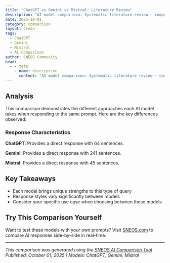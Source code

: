 ```yaml
---
title: "ChatGPT vs Gemini vs Mistral: Literature Review"
description: "AI model comparison: Systematic literature review - comprehensive search and synthesis strategies..."
date: 2025-10-01
category: comparison
layout: Clean
tags:
  - ChatGPT
  - Gemini
  - Mistral
  - AI Comparison
author: SNEOS Community
head:
  - - meta
    - name: description
      content: "AI model comparison: Systematic literature review - comprehensive search and synthesis strategies..."
---
```


<ChatComparison
  title="ChatGPT vs Gemini vs Mistral: Literature Review"
  prompt="Systematic literature review - comprehensive search and synthesis strategies"
  :responses='{
    "ChatGPT": "Certainly! Here\u2019s a detailed overview of **systematic literature review (SLR)** focusing on **comprehensive search** and **synthesis strategies**:\n\n---\n\n## Systematic Literature Review: Comprehensive Search and Synthesis Strategies\n\n### 1. Introduction to Systematic Literature Review (SLR)\n- An SLR is a rigorous method to identify, evaluate, and synthesize all relevant research on a particular topic or question.\n- It aims to minimize bias through transparent and reproducible procedures.\n- Key phases: formulation of research questions, comprehensive literature search, study selection, data extraction, quality assessment, data synthesis, and interpretation.\n\n---\n\n### 2. Comprehensive Search Strategies\n\nThe goal is to capture all relevant studies to answer the research question comprehensively.\n\n#### 2.1 Define Search Objectives and Scope\n- Clearly define research question using frameworks like PICO (Population, Intervention, Comparator, Outcome), SPIDER, or PICOS.\n- Define inclusion/exclusion criteria (e.g., study design, date range, language).\n\n#### 2.2 Identify Information Sources\n- **Databases:** PubMed, Scopus, Web of Science, IEEE Xplore, PsycINFO, Cochrane Library, etc. Use multiple databases to cover different disciplines.\n- **Grey Literature:** Dissertations, conference proceedings, government reports, theses, clinical trial registries.\n- **Manual searching:** Reference lists of included articles, key journals, and contacting experts.\n\n#### 2.3 Develop Search Strategy\n- Use controlled vocabulary terms (e.g., MeSH terms in PubMed).\n- Combine keywords using Boolean operators (AND, OR, NOT).\n- Use truncation and wildcards to capture word variants (e.g., educat* to capture education, educator).\n- Identify synonyms and related terms.\n- Pilot and refine search strings for sensitivity and specificity.\n\n#### 2.4 Conduct Searches\n- Document search dates, strings, and databases.\n- Export search results into reference management software (e.g., EndNote, Zotero) to manage duplicates.\n\n#### 2.5 Manage Search Results\n- Remove duplicates.\n- Screen titles and abstracts based on inclusion/exclusion criteria.\n- Retrieve full-text for potentially eligible studies.\n\n---\n\n### 3. Synthesis Strategies\n\nAfter data are extracted, synthesis combines and interprets findings.\n\n#### 3.1 Types of Synthesis\n- **Qualitative Synthesis:** Narrative synthesis to summarize and explain findings without statistical methods.\n- **Quantitative Synthesis (Meta-analysis):** Statistical techniques combine results from similar studies to estimate an overall effect.\n\n#### 3.2 Narrative Synthesis\n- Organize studies thematically, by outcome, population, or intervention.\n- Use tabulation to summarize key study characteristics and findings.\n- Explore patterns, relationships, inconsistencies.\n- Assess quality and risk of bias in interpretation.\n\n#### 3.3 Meta-analysis\n- Define effect measures (e.g., odds ratios, mean differences).\n- Assess heterogeneity (I\u00B2 statistic).\n- Choose appropriate model: fixed-effect or random-effects.\n- Perform subgroup or sensitivity analyses if needed.\n- Use forest plots to visualize results.\n\n#### 3.4 Software Tools\n- Qualitative synthesis: NVivo, ATLAS.ti.\n- Quantitative synthesis: RevMan, Comprehensive Meta-Analysis, R (metafor package).\n\n---\n\n### 4. Reporting and Transparency\n- Follow reporting guidelines: PRISMA (Preferred Reporting Items for Systematic Reviews and Meta-Analyses).\n- Provide transparent documentation of search strategy, selection process (flow chart), data extraction tables, and synthesis methods.\n\n---\n\n### 5. Summary Checklist for Comprehensive Search and Synthesis\n\n| Step                       | Key Actions                               |\n|----------------------------|-------------------------------------------|\n| Define Research Question   | Use PICO/SPIDER; specify criteria         |\n| Identify Sources           | Multiple databases; grey literature        |\n| Develop Search Strategy    | Keywords, Boolean logic, controlled terms |\n| Run Searches \u0026 Manage Data | Export, deduplicate, screen efficiently   |\n| Extract Data               | Standardize extraction forms               |\n| Assess Quality            | Use tools like Cochrane Risk of Bias       |\n| Synthesize Data           | Narrative or meta-analysis                  |\n| Report Transparently        | PRISMA checklist, reproducible methods     |\n\n---\n\nIf you want, I can also provide example search strings or templates for data extraction forms. Let me know!",
    "Gemini": "Okay, let\u0027s delve into the comprehensive search and synthesis strategies essential for conducting a robust systematic literature review. This will cover the key steps and considerations to ensure your review is rigorous, transparent, and valuable.\n\n**I. Planning and Preparation: Laying the Groundwork**\n\nBefore diving into the search, careful planning is critical. This phase sets the direction and scope of your review.\n\n*   **1. Define Your Research Question (PICOS or Similar Framework):** A well-defined question is the cornerstone of a systematic review. It dictates the eligibility criteria for studies and guides your search strategy. Using a framework like PICOS (Population, Intervention, Comparator, Outcome, Study design) helps structure your question.\n\n    *   **Population:** Who are the participants or subjects of interest? (e.g., Adults with type 2 diabetes)\n    *   **Intervention:** What is the treatment, exposure, or factor being investigated? (e.g., Metformin)\n    *   **Comparator:** What is the alternative being compared to the intervention? (e.g., Placebo, Diet, Exercise)\n    *   **Outcome:** What are the measurable effects of the intervention? (e.g., HbA1c levels, Cardiovascular events)\n    *   **Study Design:** What types of studies are you including? (e.g., Randomized controlled trials, Observational studies)\n\n    Other frameworks include: PECO, SPIDER, ECLIPSE, etc.  Choose the one that best suits your research question type (e.g. SPIDER is better for qualitative reviews).\n\n*   **2.  Develop Inclusion and Exclusion Criteria:** Based on your research question, define clear and specific criteria for including or excluding studies. This should be documented prospectively.\n\n    *   **Inclusion Criteria:**\n        *   Specify participant characteristics (age, gender, health status, etc.)\n        *   Define the interventions or exposures of interest.\n        *   Specify the outcomes that must be reported.\n        *   Include study designs that are acceptable (e.g., only RCTs, both RCTs and cohort studies).\n        *   Language restrictions (consider the bias this can introduce)\n        *   Publication date range (consider the trade off between timeliness and potentially missing important early research)\n\n    *   **Exclusion Criteria:**\n        *   Studies that don\u0027t meet the inclusion criteria.\n        *   Studies with significant methodological flaws (e.g., high risk of bias).\n        *   Studies with duplicate data (you\u0027ll identify these during the review process).\n        *   Studies with irrelevant outcomes.\n\n*   **3. Register Your Protocol (Optional but Highly Recommended):**  Registering your protocol on platforms like PROSPERO (for health-related reviews) or Open Science Framework (OSF) promotes transparency and reduces the risk of bias. It also helps avoid unintentional duplication of effort.\n\n*   **4. Assemble a Team (if applicable):**  Systematic reviews are often collaborative efforts.  Having a team with diverse expertise (e.g., subject matter experts, methodologists, librarians) can improve the quality of the review.\n\n**II. Comprehensive Search Strategy: Finding the Evidence**\n\nThe search is a critical step in identifying all relevant studies. The goal is to be as comprehensive as possible, minimizing the risk of missing important evidence.\n\n*   **1. Identify Relevant Databases:**  Select databases that are appropriate for your research question. Common databases include:\n\n    *   **Medical/Health Sciences:** MEDLINE (PubMed), Embase, Cochrane Library, Web of Science (Science Citation Index Expanded, Social Sciences Citation Index)\n    *   **Social Sciences:** PsycINFO, Scopus, Sociological Abstracts, ERIC\n    *   **Other Disciplines:** Google Scholar (use judiciously; see below), specific subject-matter databases.\n\n*   **2. Develop Search Terms:**  Brainstorm keywords, synonyms, and related terms relevant to your research question.  Consider:\n\n    *   **Population Terms:** (e.g., \u0022diabetes mellitus,\u0022 \u0022type 2 diabetes,\u0022 \u0022hyperglycemia\u0022)\n    *   **Intervention Terms:** (e.g., \u0022metformin,\u0022 \u0022biguanides,\u0022 \u0022glucose-lowering drugs\u0022)\n    *   **Comparator Terms:** (e.g., \u0022placebo,\u0022 \u0022diet,\u0022 \u0022exercise\u0022)\n    *   **Outcome Terms:** (e.g., \u0022HbA1c,\u0022 \u0022glycated hemoglobin,\u0022 \u0022cardiovascular events\u0022)\n    *   **Study Design Terms:** (e.g., \u0022randomized controlled trial,\u0022 \u0022clinical trial,\u0022 \u0022cohort study\u0022) (Use with caution; some databases have effective filters for study design)\n\n*   **3. Combine Search Terms Using Boolean Operators:**  Use \u0022AND,\u0022 \u0022OR,\u0022 and \u0022NOT\u0022 to combine your search terms effectively.\n\n    *   **AND:** Narrows the search (e.g., \u0022diabetes\u0022 AND \u0022metformin\u0022)\n    *   **OR:** Broadens the search (e.g., \u0022metformin\u0022 OR \u0022biguanides\u0022)\n    *   **NOT:** Excludes terms (use sparingly and with caution) (e.g., \u0022diabetes\u0022 NOT \u0022type 1 diabetes\u0022)\n\n*   **4. Utilize Database-Specific Features:**  Each database has unique features that can enhance your search.\n\n    *   **MeSH Terms (Medical Subject Headings in PubMed):**  Use controlled vocabulary to improve the precision and recall of your search.\n    *   **Thesaurus Terms:** Other databases have controlled vocabularies as well.\n    *   **Truncation and Wildcards:**  Use symbols like \u0022\\*\u0022 or \u0022?\u0022 to search for variations of a word (e.g., \u0022diabet\\*\u0022 will find \u0022diabetes,\u0022 \u0022diabetic,\u0022 etc.).\n    *   **Proximity Operators:**  Specify how close terms should be to each other (e.g., \u0022metformin NEAR/5 diabetes\u0022).\n\n*   **5.  Develop a Search Strategy for Each Database:** Adapt your search strategy to the specific syntax and features of each database.  Document the exact search strings used.\n\n*   **6.  Search Other Sources:** Don\u0027t rely solely on databases. Consider:\n\n    *   **Grey Literature:** Reports, conference proceedings, theses, dissertations, government documents.  Sources include: OpenGrey, ProQuest Dissertations \u0026 Theses Global, Google Scholar. Be aware of the challenges of finding and assessing grey literature.\n    *   **Handsearching:** Manually reviewing the reference lists of relevant articles.\n    *   **Citation Searching:** Using tools like Web of Science or Scopus to find articles that cite a known relevant paper (\u0022snowballing\u0022).\n    *   **Contacting Experts:**  Reach out to researchers in the field to inquire about unpublished or ongoing studies.\n    *   **Trial Registers:** (e.g., ClinicalTrials.gov) to identify ongoing or completed clinical trials.\n\n*   **7. Document Your Search Process:**  Maintain a detailed record of your search strategy, including:\n\n    *   Databases searched\n    *   Search dates\n    *   Search terms used (exact search strings)\n    *   Number of results retrieved from each source\n\n*   **8. Manage Search Results:** Use a reference management tool (e.g., EndNote, Zotero, Mendeley) to organize and manage your search results.\n\n**III. Screening and Selection: Filtering the Evidence**\n\nAfter the search, you\u0027ll have a large number of potentially relevant articles. The screening process involves filtering these articles to identify those that meet your inclusion criteria.\n\n*   **1. De-duplication:**  Remove duplicate records using your reference management software.  Carefully check for duplicates that the software may have missed.\n\n*   **2. Title and Abstract Screening:**  Review the titles and abstracts of all retrieved articles and exclude those that are clearly irrelevant based on your inclusion and exclusion criteria.  Use a screening form to ensure consistency. It\u0027s generally recommended that at least *two* independent reviewers screen each title and abstract.  Disagreements are resolved by discussion or a third reviewer.\n\n*   **3. Full-Text Screening:**  Obtain the full text of articles that appear potentially relevant after title and abstract screening.  Carefully assess each article against your inclusion and exclusion criteria.  Again, this process should be performed by at least *two* independent reviewers using a standardized screening form. Document the reasons for excluding articles at this stage.\n\n*   **4.  Create a PRISMA Flow Diagram:**  The Preferred Reporting Items for Systematic Reviews and Meta-Analyses (PRISMA) statement provides a framework for reporting the flow of information through a systematic review.  The PRISMA flow diagram visually summarizes the number of articles identified, screened, assessed for eligibility, and included in the review.\n\n**IV. Data Extraction: Capturing the Key Information**\n\nOnce you\u0027ve identified the studies to include, you need to extract the relevant data.\n\n*   **1. Develop a Data Extraction Form:**  Create a standardized form to collect data from each included study.  The form should capture:\n\n    *   **Study Characteristics:** Author, publication year, study design, sample size, setting, country\n    *   **Participant Characteristics:** Age, gender, health status, inclusion/exclusion criteria\n    *   **Intervention Characteristics:** Details of the intervention and control groups (dosage, frequency, duration)\n    *   **Outcome Measures:**  Data on the outcomes of interest (e.g., means, standard deviations, effect sizes)\n    *   **Risk of Bias Assessment:** Results of the risk of bias assessment (see next section)\n    *   **Funding sources and potential conflicts of interest.**\n\n*   **2. Pilot Test the Data Extraction Form:**  Test the form on a few articles to ensure that it captures all the necessary information and that it is clear and easy to use.\n\n*   **3. Data Extraction Process:**  At least *two* independent reviewers should extract data from each included study. Compare the extracted data and resolve any discrepancies through discussion or by consulting a third reviewer.\n\n*   **4.  Manage Extracted Data:** Organize the extracted data in a spreadsheet or database for analysis.\n\n**V. Risk of Bias Assessment: Evaluating Study Quality**\n\nAssessing the risk of bias in included studies is essential for determining the reliability of the evidence.\n\n*   **1. Select Appropriate Risk of Bias Assessment Tools:**  Choose tools that are appropriate for the study designs included in your review.  Some common tools include:\n\n    *   **Cochrane Risk of Bias Tool (RoB 2.0):**  For randomized controlled trials. Assesses bias in five domains: bias arising from the randomization process; bias due to deviations from intended interventions; bias due to missing outcome data; bias in measurement of the outcome; and bias in selection of the reported result.\n    *   **Risk Of Bias In Non-randomized Studies - of Interventions (ROBINS-I):** For non-randomized studies of interventions.\n    *   **Newcastle-Ottawa Scale (NOS):** For observational studies (cohort, case-control, cross-sectional).\n\n*   **2.  Conduct Risk of Bias Assessment:**  At least *two* independent reviewers should assess the risk of bias in each included study.  Disagreements should be resolved through discussion or by consulting a third reviewer.\n\n*   **3.  Document Risk of Bias Assessments:**  Clearly document the results of the risk of bias assessments for each study.\n\n*   **4.  Consider Risk of Bias in Interpretation:**  Take the risk of bias into account when interpreting the results of your review and drawing conclusions.  Studies with a high risk of bias should be interpreted with caution.\n\n**VI. Synthesis: Combining the Evidence**\n\nSynthesis involves combining the findings of the included studies to answer your research question.  There are two main types of synthesis:\n\n*   **1. Qualitative Synthesis (Narrative Synthesis):**  This involves summarizing and interpreting the findings of the included studies in a narrative format. This is used when studies are too heterogeneous to combine statistically.\n\n    *   **Organization:** Structure the synthesis around key themes or concepts.\n    *   **Description of studies:** Describe the characteristics of the studies included in the review.\n    *   **Assessment of Study Quality:** Discuss the risk of bias assessments and how they influence the strength of the evidence.\n    *   **Presentation of Results:** Present the findings of the studies, highlighting similarities and differences.\n    *   **Exploration of Heterogeneity:**  Discuss any inconsistencies or variations in the findings.\n    *   **Conclusion:**  Summarize the overall findings and draw conclusions about the research question.\n\n*   **2. Quantitative Synthesis (Meta-Analysis):**  This involves statistically combining the results of the included studies to calculate an overall effect size. Meta-analysis is only appropriate when studies are sufficiently similar in terms of population, intervention, comparator, and outcome (clinical homogeneity) and methodology (methodological homogeneity).\n\n    *   **Assess Heterogeneity:**  Before conducting a meta-analysis, assess the heterogeneity between the studies.  This can be done visually (e.g., forest plot) and statistically (e.g., Cochran\u0027s Q test, I-squared statistic).\n    *   **Choose a Meta-Analysis Model:**\n        *   **Fixed-Effect Model:**  Assumes that all studies are estimating the same true effect.  Use when heterogeneity is low.\n        *   **Random-Effects Model:**  Assumes that the true effect varies between studies.  Use when heterogeneity is substantial.\n    *   **Calculate Effect Sizes:**  Calculate appropriate effect sizes for each study (e.g., mean difference, standardized mean difference, odds ratio, relative risk).\n    *   **Combine Effect Sizes:**  Combine the effect sizes using a meta-analysis software package (e.g., Review Manager, Comprehensive Meta-Analysis, R).\n    *   **Assess Publication Bias:**  Assess the possibility of publication bias (the tendency for studies with positive results to be more likely to be published than studies with negative results).  Methods include funnel plots and statistical tests (e.g., Egger\u0027s test, Begg\u0027s test).\n    *   **Perform Sensitivity Analyses:**  Explore the robustness of your findings by conducting sensitivity analyses (e.g., excluding studies with a high risk of bias, using different meta-analysis models).\n\n**VII. Reporting: Communicating Your Findings**\n\nThe final step is to write a clear and comprehensive report of your systematic review.  Follow reporting guidelines such as PRISMA to ensure transparency and completeness.\n\n*   **1. Structure of the Report:**\n\n    *   **Title:**  Clearly and concisely states the research question.\n    *   **Abstract:**  Provides a brief summary of the review.\n    *   **Introduction:**  Provides background information and states the research question.\n    *   **Methods:**  Describes the methods used to conduct the review in detail (search strategy, inclusion/exclusion criteria, data extraction, risk of bias assessment, synthesis methods).\n    *   **Results:**  Presents the findings of the review (characteristics of included studies, risk of bias assessments, synthesis results).  Include a PRISMA flow diagram.\n    *   **Discussion:**  Interprets the findings, discusses the strengths and limitations of the review, and draws conclusions.\n    *   **Conclusion:**  Summarizes the main findings and provides recommendations for future research.\n    *   **References:**  Lists all the sources cited in the report.\n    *   **Appendices:**  Includes supplementary materials such as search strategies, data extraction forms, and lists of excluded studies.\n\n*   **2.  Transparency and Completeness:**  Provide sufficient detail so that others can replicate your review.\n\n*   **3.  Clarity and Conciseness:**  Write in a clear and concise style, avoiding jargon and technical terms where possible.\n\n*   **4.  Adherence to Reporting Guidelines:**  Follow reporting guidelines such as PRISMA to ensure that your report includes all the necessary information.\n\n**VIII. Important Considerations and Best Practices**\n\n*   **Living Systematic Reviews:** Consider the possibility of maintaining a \u0022living systematic review\u0022 that is continuously updated as new evidence becomes available.\n*   **Automation:**  Explore tools and technologies that can automate parts of the systematic review process (e.g., automated screening tools, AI-powered data extraction).\n*   **Expert Consultation:**  Consult with experts in the field, methodologists, and librarians throughout the review process.\n*   **Ongoing Learning:**  Stay up-to-date on the latest developments in systematic review methodology.\n*   **Addressing Uncertainty:**  Systematic reviews aim to synthesize the best available evidence, but uncertainty may still exist. Clearly acknowledge and discuss any limitations or uncertainties in your findings.\n*   **Impact of the Review:**  Consider the potential impact of your review on policy, practice, and future research.\n\n**Common Pitfalls to Avoid:**\n\n*   **Poorly Defined Research Question:**  A vague or poorly defined research question will lead to a poorly focused and potentially unanswerable review.\n*   **Inadequate Search Strategy:**  A limited or poorly executed search strategy will miss relevant studies.\n*   **Bias in Screening and Selection:**  Lack of independent screening and selection can introduce bias into the review.\n*   **Inadequate Data Extraction:**  Failure to extract all relevant data will limit the usefulness of the review.\n*   **Failure to Assess Risk of Bias:**  Ignoring risk of bias can lead to overestimation of the strength of the evidence.\n*   **Inappropriate Synthesis Methods:**  Using inappropriate synthesis methods (e.g., meta-analysis when studies are too heterogeneous) can lead to misleading results.\n*   **Poor Reporting:**  A poorly written and incomplete report will limit the impact of the review.\n*   **Ignoring Grey Literature:** Can introduce publication bias.\n*   **Over-reliance on Google Scholar:** While helpful, it\u0027s not a substitute for structured database searching. Google Scholar\u0027s ranking algorithms can be opaque, and it can be difficult to manage results effectively.\n\nBy following these comprehensive search and synthesis strategies, you can conduct a robust and valuable systematic literature review that contributes to the evidence base and informs decision-making. Remember that systematic reviews are resource-intensive and require careful planning and execution. Good luck!\n",
    "Mistral": "Conducting a systematic literature review involves a rigorous and transparent process to identify, evaluate, and synthesize all relevant studies on a specific research question. Here are the key steps and strategies for a comprehensive search and synthesis:\n\n### 1. Formulating the Research Question\n- **Define the Research Question:** Clearly articulate the research question using frameworks like PICO (Population, Intervention, Comparison, Outcome) for clinical questions or SPIDER (Sample, Phenomenon of Interest, Design, Evaluation, Research type) for qualitative studies.\n- **Objectives:** Specify the objectives of the review to guide the search and synthesis process.\n\n### 2. Developing the Search Strategy\n- **Identify Keywords and Synonyms:** List all relevant keywords, synonyms, and related terms.\n- **Boolean Operators:** Use Boolean operators (AND, OR, NOT) to combine search terms effectively.\n- **Databases:** Select appropriate databases such as PubMed, Web of Science, Scopus, Google Scholar, and subject-specific databases.\n- **Search Filters:** Apply filters for publication date, language, and study type if necessary.\n- **Grey Literature:** Include sources like conference proceedings, dissertations, and reports from organizations.\n\n### 3. Conducting the Search\n- **Initial Search:** Perform an initial search to identify key studies and relevant terms.\n- **Refine Search Strategy:** Adjust the search strategy based on the initial results to ensure comprehensiveness.\n- **Documentation:** Keep detailed records of the search process, including databases searched, search strings, and dates.\n\n### 4. Screening and Selection\n- **Title and Abstract Screening:** Review titles and abstracts to exclude irrelevant studies.\n- **Full-Text Review:** Assess the full text of potentially relevant studies to determine eligibility.\n- **Inclusion and Exclusion Criteria:** Apply predefined criteria to include or exclude studies.\n- **Data Extraction Form:** Develop a standardized form to extract relevant data from each study.\n\n### 5. Data Extraction\n- **Extract Relevant Information:** Collect data on study characteristics, methods, results, and conclusions.\n- **Quality Assessment:** Evaluate the methodological quality of included studies using appropriate tools (e.g., Cochrane Risk of Bias Tool, Newcastle-Ottawa Scale).\n\n### 6. Data Synthesis\n- **Narrative Synthesis:** Summarize the findings of included studies in a narrative format.\n- **Meta-Analysis:** If appropriate, perform a meta-analysis to statistically combine the results of multiple studies.\n- **Subgroup Analysis:** Conduct subgroup analyses to explore differences in outcomes based on study characteristics.\n- **Sensitivity Analysis:** Assess the robustness of the findings by performing sensitivity analyses.\n\n### 7. Reporting the Results\n- **PRISMA Guidelines:** Follow the Preferred Reporting Items for Systematic Reviews and Meta-Analyses (PRISMA) guidelines to ensure transparent reporting.\n- **Flow Diagram:** Include a PRISMA flow diagram to illustrate the study selection process.\n- **Tables and Figures:** Use tables and figures to present the extracted data and synthesis results.\n- **Discussion:** Interpret the findings, discuss the strengths and limitations of the review, and suggest areas for future research.\n\n### 8. Dissemination\n- **Publication:** Publish the systematic review in a peer-reviewed journal.\n- **Presentations:** Present the findings at conferences and workshops.\n- **Policy and Practice:** Share the results with policymakers and practitioners to inform decision-making.\n\n### Tools and Software\n- **Reference Management Software:** Use tools like EndNote, Zotero, or Mendeley to manage references.\n- **Data Extraction Tools:** Utilize software like Covidence or Rayyan for screening and data extraction.\n- **Statistical Software:** Use statistical software like R, SPSS, or Stata for meta-analysis.\n\n### Ethical Considerations\n- **Bias:** Be aware of potential biases in the search and selection process.\n- **Transparency:** Ensure transparency in reporting to allow for replication and verification.\n- **Ethical Approval:** Obtain ethical approval if necessary, especially if the review involves human subjects or sensitive data.\n\nBy following these steps and strategies, you can conduct a comprehensive and systematic literature review that provides a robust synthesis of the available evidence on your research question."
  }'
  published-date="10:20"
/>

## Analysis

This comparison demonstrates the different approaches each AI model takes when responding to the same prompt. Here are the key differences observed:

### Response Characteristics

**ChatGPT**: Provides a direct response with 64 sentences. 

**Gemini**: Provides a direct response with 241 sentences. 

**Mistral**: Provides a direct response with 45 sentences. 

## Key Takeaways

- Each model brings unique strengths to this type of query
- Response styles vary significantly between models
- Consider your specific use case when choosing between these models

## Try This Comparison Yourself

Want to test these models with your own prompts? Visit [SNEOS.com](https://sneos.com) to compare AI responses side-by-side in real-time.

---

*This comparison was generated using the [SNEOS AI Comparison Tool](https://sneos.com)*
*Published: October 01, 2025 | Models: ChatGPT, Gemini, Mistral*
